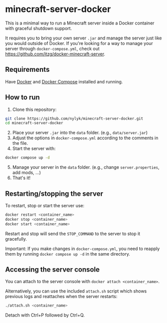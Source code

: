 # minecraft-server-docker

This is a minimal way to run a Minecraft server inside a Docker container with graceful shutdown support.

It requires you to bring your own server `.jar` and manage the server just like you would outside of Docker. If you're looking for a way to manage your server through `docker-compose.yml`, check out https://github.com/itzg/docker-minecraft-server.

## Requirements

Have [Docker](https://docs.docker.com/engine/install/) and [Docker Compose](https://docs.docker.com/compose/install/) installed and running.

## How to run

1. Clone this repository:

```bash
git clone https://github.com/nylyk/minecraft-server-docker.git
cd minecraft-server-docker
```

2. Place your server `.jar` into the `data` folder. (e.g., `data/server.jar`)
3. Adjust the options in `docker-compose.yml` according to the comments in the file.
4. Start the server with:

```bash
docker compose up -d
```

5. Manage your server in the `data` folder. (e.g., change `server.properties`, add mods, ...)
6. That's it!

## Restarting/stopping the server

To restart, stop or start the server use:

```bash
docker restart <container_name>
docker stop <container_name>
docker start <container_name>
```

Restart and stop will send the `STOP_COMMAND` to the server to stop it gracefully.

Important: If you make changes in `docker-compose.yml`, you need to reapply them by running `docker compose up -d` in the same directory.

## Accessing the server console

You can attach to the server console with `docker attach <container_name>`.

Alternatively, you can use the included `attach.sh` script which shows previous logs and reattaches when the server restarts:

```bash
./attach.sh <container_name>
```

Detach with Ctrl+P followed by Ctrl+Q.
